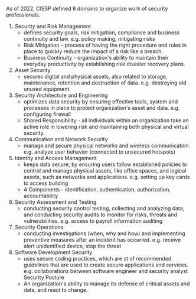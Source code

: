 As of 2022, CISSP defined 8 domains to organize work of security professionals.
1. Security and Risk Management
	- defines security goals, risk mitigation, compliance and business continuity and law. e.g. policy making, mitigating risks
	- Risk Mitigation - process of having the right procedure and rules in place to quickly reduce the impact of a risk like a breach.
	- Business Continuity - organization's ability to maintain their everyday productivity by establishing risk disaster recovery plans.
2. Asset Security
	- secures digital and physical assets, also related to storage, maintenance, retention and destruction of data. e.g. destroying old unused equipment
3. Security Architecture and Engineering
	- optimizes data security by ensuring effective tools, system and processes in place to protect organization's asset and data. e.g. configuring firewall
	- Shared Responsibility - all individuals within an organization take an active role in lowering risk and maintaining both physical and virtual security.
4. Communication and Network Security
	- manage and secure physical networks and wireless communication. e.g. analyze user behavior (connected to unsecured hotspots)
5. Identity and Access Management
	- keeps data secure, by ensuring users follow established policies to control and manage physical assets, like office spaces, and logical assets, such as networks and applications. e.g. setting up key cards to access building
	- 4 Components - identification, authentication, authorization, accountability
6. Security Assessment and Testing
	 - conducting security control testing, collecting and analyzing data, and conducting security audits to monitor for risks, threats and vulnerabilities. e.g. access to payroll information auditing
7. Security Operations
	- conducting investigations (when, why and how) and implementing preventive measures after an incident has occurred. e.g. receive alert unidentified device, stop the threat
8. Software Development Security
	- uses secure coding practices, which are st of recommended guidelines that are used to create secure applications and services. e.g. collaborations between software engineer and security analyst
Security Posture
   - An organization's ability to manage its defense of critical assets and data, and react to change.
